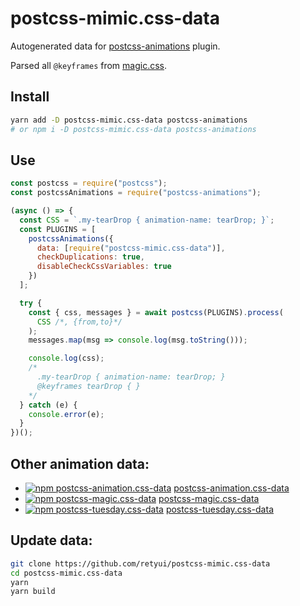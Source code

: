 # postcss-mimic.css-data

Autogenerated data for [postcss-animations](https://github.com/retyui/postcss-animations) plugin.

Parsed all `@keyframes` from [magic.css](https://minimamente.com/example/magic_animations/).

## Install

```bash
yarn add -D postcss-mimic.css-data postcss-animations
# or npm i -D postcss-mimic.css-data postcss-animations
```

## Use

```js
const postcss = require("postcss");
const postcssAnimations = require("postcss-animations");

(async () => {
  const CSS = `.my-tearDrop { animation-name: tearDrop; }`;
  const PLUGINS = [
    postcssAnimations({
      data: [require("postcss-mimic.css-data")],
      checkDuplications: true,
      disableCheckCssVariables: true
    })
  ];

  try {
    const { css, messages } = await postcss(PLUGINS).process(
      CSS /*, {from,to}*/
    );
    messages.map(msg => console.log(msg.toString()));

    console.log(css);
    /*
      .my-tearDrop { animation-name: tearDrop; }
      @keyframes tearDrop { }
    */
  } catch (e) {
    console.error(e);
  }
})();
```

## Other animation data:

* [![npm postcss-animation.css-data](https://img.shields.io/npm/dm/postcss-animation.css-data.svg)](https://www.npmjs.com/package/postcss-animation.css-data) [postcss-animation.css-data](https://github.com/retyui/postcss-animation.css-data)
* [![npm postcss-magic.css-data](https://img.shields.io/npm/dm/postcss-magic.css-data.svg)](https://www.npmjs.com/package/postcss-magic.css-data) [postcss-magic.css-data](https://github.com/retyui/postcss-magic.css-data)
* [![npm postcss-tuesday.css-data](https://img.shields.io/npm/dm/postcss-tuesday.css-data.svg)](https://www.npmjs.com/package/postcss-tuesday.css-data) [postcss-tuesday.css-data](https://github.com/retyui/postcss-tuesday.css-data)

## Update data:

```bash
git clone https://github.com/retyui/postcss-mimic.css-data
cd postcss-mimic.css-data
yarn
yarn build
```
